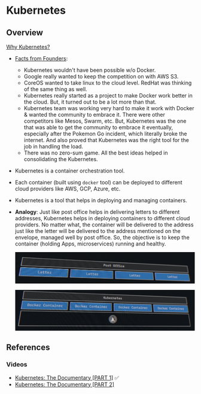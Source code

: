 # Kubernetes

## Overview

[Why Kubernetes?](https://dev.to/aabhassao/kubernetes-bedtime-stories-393n)

- <u>Facts from Founders</u>:
  - Kubernetes wouldn't have been possible w/o Docker.
  - Google really wanted to keep the competition on with AWS S3.
  - CoreOS wanted to take linux to the cloud level. RedHat was thinking of the same thing as well.
  - Kubernetes really started as a project to make Docker work better in the cloud. But, it turned out to be a lot more than that.
  - Kubernetes team was working very hard to make it work with Docker & wanted the community to embrace it. There were other competitors like Mesos, Swarm, etc. But, Kubernetes was the one that was able to get the community to embrace it eventually, especially after the Pokemon Go incident, which literally broke the internet. And also proved that Kubernetes was the right tool for the job in handling the load.
  - There was no zero-sum game. All the best ideas helped in consolidating the Kubernetes.
- Kubernetes is a container orchestration tool.
- Each container (built using `docker` tool) can be deployed to different cloud providers like AWS, GCP, Azure, etc.
- Kubernetes is a tool that helps in deploying and managing containers.
- **Analogy**: Just like post office helps in delivering letters to different addresses, Kubernetes helps in deploying containers to different cloud providers. No matter what, the container will be delivered to the address just like the letter will be delivered to the address mentioned on the envelope, managed well by post office. So, the objective is to keep the container (holding Apps, microservices) running and healthy.

  ![](../../img/post_office_w_letters.png)

  ![](../../img/kubernetes_w_containers.png)

## References

### Videos

- [Kubernetes: The Documentary [PART 1]](https://www.youtube.com/watch?v=BE77h7dmoQU) ✅
- [Kubernetes: The Documentary [PART 2]](https://www.youtube.com/watch?v=318elIq37PE)
